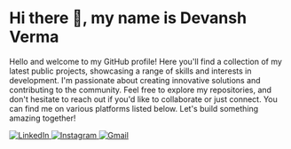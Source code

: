 <h1>Hi there 👋, my name is Devansh Verma</h1>
<p>Hello and welcome to my GitHub profile! Here you'll find a collection of my latest public projects, showcasing a range of skills and interests in development. I'm passionate about creating innovative solutions and contributing to the community. Feel free to explore my repositories, and don't hesitate to reach out if you'd like to collaborate or just connect. You can find me on various platforms listed below. Let's build something amazing together!</p>

<a href="https://linkedin.com/in/devanshverma03" target="_blank">
    <img src="https://img.shields.io/badge/linkedin-%230077B5.svg?style=for-the-badge&logo=linkedin&logoColor=white" alt="LinkedIn" style="max-width: 100%;">
</a>
<a href="https://instagram.com/devanshverma__" target="_blank">
    <img src="https://img.shields.io/badge/instagram-%23E4405F.svg?style=for-the-badge&logo=instagram&logoColor=white" alt="Instagram" style="max-width: 100%;">
</a>
<a href="mailto:devanshverma.1029@gmail.com" target="_blank">
    <img src="https://img.shields.io/badge/Gmail-D14836?style=for-the-badge&logo=gmail&logoColor=white" alt="Gmail" style="max-width: 100%;">
</a>
